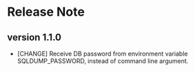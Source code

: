# Release Note

## version 1.1.0

- [CHANGE] Receive DB password from environment variable SQLDUMP_PASSWORD, instead of command line argument.
